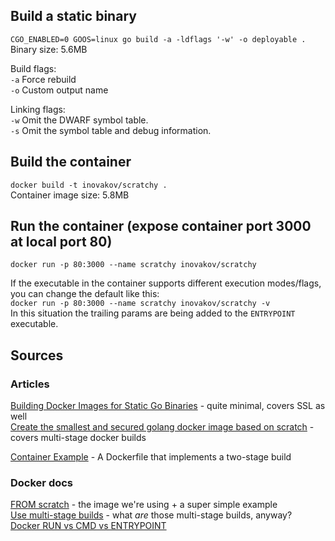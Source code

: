 
## Build a static binary
`CGO_ENABLED=0 GOOS=linux go build -a -ldflags '-w' -o deployable .`    
Binary size: 5.6MB

Build flags:  
`-a` Force rebuild  
`-o` Custom output name  

Linking flags:  
`-w` Omit the DWARF symbol table.  
`-s` Omit the symbol table and debug information.    

## Build the container
`docker build -t inovakov/scratchy .`  
Container image size: 5.8MB

## Run the container (expose container port 3000 at local port 80)
`docker run -p 80:3000 --name scratchy inovakov/scratchy`

If the executable in the container supports different execution modes/flags, you can change the default like this:  
`docker run -p 80:3000 --name scratchy inovakov/scratchy -v`  
In this situation the trailing params are being added to the `ENTRYPOINT` executable.

## Sources
### Articles
[Building Docker Images for Static Go Binaries](https://medium.com/@kelseyhightower/optimizing-docker-images-for-static-binaries-b5696e26eb07) - quite minimal, covers SSL as well  
[Create the smallest and secured golang docker image based on scratch](https://medium.com/@chemidy/create-the-smallest-and-secured-golang-docker-image-based-on-scratch-4752223b7324) - covers multi-stage docker builds

[Container Example](https://gist.github.com/PurpleBooth/ec81bad0a7b56ac767e0da09840f835a) - A Dockerfile that implements a two-stage build

### Docker docs
[FROM scratch](https://hub.docker.com/_/scratch/) - the image we're using + a super simple example  
[Use multi-stage builds](https://docs.docker.com/develop/develop-images/multistage-build/) - what *are* those multi-stage builds, anyway?  
[Docker RUN vs CMD vs ENTRYPOINT](http://goinbigdata.com/docker-run-vs-cmd-vs-entrypoint/)  
